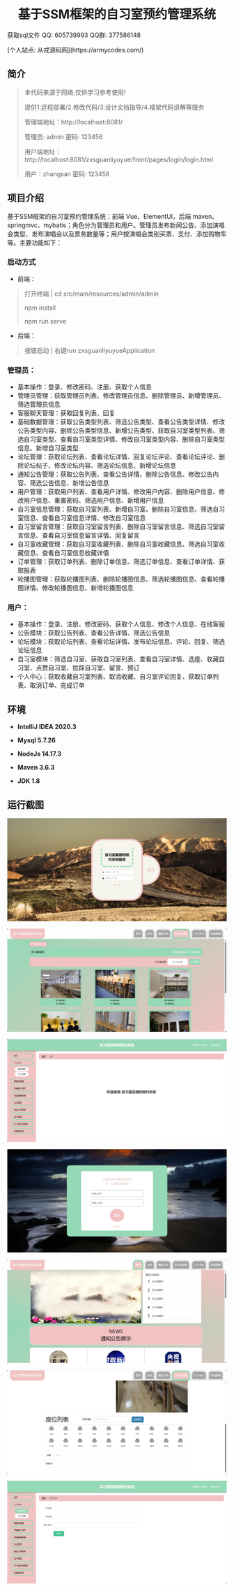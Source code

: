 <p><h1 align="center">基于SSM框架的自习室预约管理系统</h1></p>

<p> 获取sql文件 QQ: 605739993 QQ群: 377586148 </p>
<p> [个人站点: 从戎源码网](https://armycodes.com/)</p>

## 简介

> 本代码来源于网络,仅供学习参考使用!
>
> 提供1.远程部署/2.修改代码/3.设计文档指导/4.框架代码讲解等服务
>
> 管理端地址：http://localhost:8081/
>
> 管理员: admin 密码: 123456
> 
> 用户端地址：http://localhost:8081/zxsguanliyuyue/front/pages/login/login.html
>
> 用户：zhangsan 密码: 123456
>

## 项目介绍

基于SSM框架的自习室预约管理系统：前端 Vue、ElementUI，后端 maven、springmvc、mybatis；角色分为管理员和用户。管理员发布新闻公告、添加演唱会类型、发布演唱会以及票务数量等；用户按演唱会类别买票、支付、添加购物车等。主要功能如下：

### 启动方式

- 前端：
> 打开终端 | cd src/main/resources/admin/admin
>
> npm install
> 
> npm run serve

- 后端：
> 按钮启动 | 右键run zxsguanliyuyueApplication

### 管理员：

- 基本操作：登录、修改密码、注册、获取个人信息
- 管理员管理：获取管理员列表、修改管理员信息、删除管理员、新增管理员、筛选管理员信息
- 客服聊天管理：获取回复列表、回复
- 基础数据管理：获取公告类型列表、筛选公告类型、查看公告类型详情、修改公告类型内容、删除公告类型信息、新增公告类型、获取自习室类型列表、筛选自习室类型、查看自习室类型详情、修改自习室类型内容、删除自习室类型信息、新增自习室类型
- 论坛管理：获取论坛列表、查看论坛详情、回复论坛评论、查看论坛评论、删除论坛帖子、修改论坛内容、筛选论坛信息、新增论坛信息
- 通知公告管理：获取公告列表、查看公告详情、删除公告信息、修改公告内容、筛选公告信息、新增公告信息
- 用户管理：获取用户列表、查看用户详情、修改用户内容、删除用户信息、修改用户信息、重置密码、筛选用户信息、新增用户信息
- 自习室信息管理：获取自习室列表、新增自习室、删除自习室信息、筛选自习室信息、查看自习室信息详情、修改自习室信息
- 自习室留言管理：获取自习室留言列表、删除自习室留言信息、筛选自习室留言信息、查看自习室信息留言详情、回复留言
- 自习室收藏管理：获取自习室收藏列表、删除自习室收藏信息、筛选自习室收藏信息、查看自习室信息收藏详情
- 订单管理：获取订单列表、删除订单信息、筛选订单信息、查看订单详情、获取报表
- 轮播图管理：获取轮播图列表、删除轮播图信息、筛选轮播图信息、查看轮播图详情、修改轮播图信息、新增轮播图信息

### 用户：

- 基本操作：登录、注册、修改密码、获取个人信息、修改个人信息、在线客服
- 公告模块：获取公告列表、查看公告详情、筛选公告信息
- 论坛模块：获取论坛列表、查看论坛详情、发布论坛信息、评论、回复、筛选论坛信息
- 自习室模块：筛选自习室、获取自习室列表、查看自习室详情、选座、收藏自习室、点赞自习室、拉踩自习室、留言、预订
- 个人中心：获取收藏自习室列表、取消收藏、自习室评论回复、获取订单列表、取消订单、完成订单

## 环境

- <b>IntelliJ IDEA 2020.3</b>

- <b>Mysql 5.7.26</b>

- <b>NodeJs 14.17.3</b>

- <b>Maven 3.6.3</b>

- <b>JDK 1.8</b>

## 运行截图
![](screenshot/1.png)

![](screenshot/2.png)

![](screenshot/3.png)

![](screenshot/4.png)

![](screenshot/5.png)

![](screenshot/6.png)

![](screenshot/7.png)
